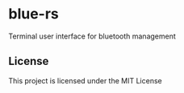 # blue-rs
Terminal user interface for bluetooth management

## License

This project is licensed under the MIT License
